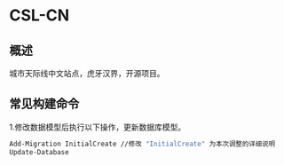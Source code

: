 # CSL-CN

## 概述

城市天际线中文站点，虎牙汉界，开源项目。

## 常见构建命令

1.修改数据模型后执行以下操作，更新数据库模型。

```cmd
Add-Migration InitialCreate //修改 "InitialCreate" 为本次调整的详细说明
Update-Database
```
